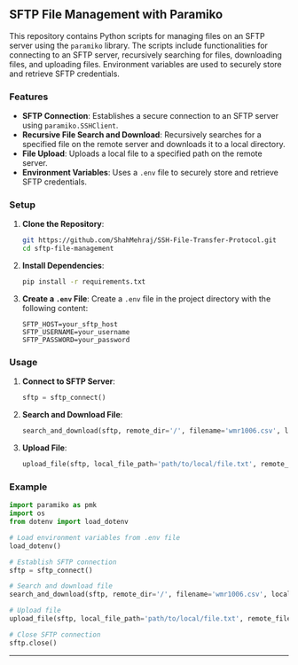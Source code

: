 ## SFTP File Management with Paramiko

This repository contains Python scripts for managing files on an SFTP server using the `paramiko` library. The scripts include functionalities for connecting to an SFTP server, recursively searching for files, downloading files, and uploading files. Environment variables are used to securely store and retrieve SFTP credentials.

### Features

- **SFTP Connection**: Establishes a secure connection to an SFTP server using `paramiko.SSHClient`.
- **Recursive File Search and Download**: Recursively searches for a specified file on the remote server and downloads it to a local directory.
- **File Upload**: Uploads a local file to a specified path on the remote server.
- **Environment Variables**: Uses a `.env` file to securely store and retrieve SFTP credentials.

### Setup

1. **Clone the Repository**:
   ```bash
   git https://github.com/ShahMehraj/SSH-File-Transfer-Protocol.git
   cd sftp-file-management
   ```

2. **Install Dependencies**:
   ```bash
   pip install -r requirements.txt
   ```

3. **Create a `.env` File**:
   Create a `.env` file in the project directory with the following content:
   ```
   SFTP_HOST=your_sftp_host
   SFTP_USERNAME=your_username
   SFTP_PASSWORD=your_password
   ```

### Usage

1. **Connect to SFTP Server**:
   ```python
   sftp = sftp_connect()
   ```

2. **Search and Download File**:
   ```python
   search_and_download(sftp, remote_dir='/', filename='wmr1006.csv', local_dir='./')
   ```

3. **Upload File**:
   ```python
   upload_file(sftp, local_file_path='path/to/local/file.txt', remote_file_path='/path/to/remote/file.txt')
   ```

### Example

```python
import paramiko as pmk
import os
from dotenv import load_dotenv

# Load environment variables from .env file
load_dotenv()

# Establish SFTP connection
sftp = sftp_connect()

# Search and download file
search_and_download(sftp, remote_dir='/', filename='wmr1006.csv', local_dir='./')

# Upload file
upload_file(sftp, local_file_path='path/to/local/file.txt', remote_file_path='/path/to/remote/file.txt')

# Close SFTP connection
sftp.close()
```

---
